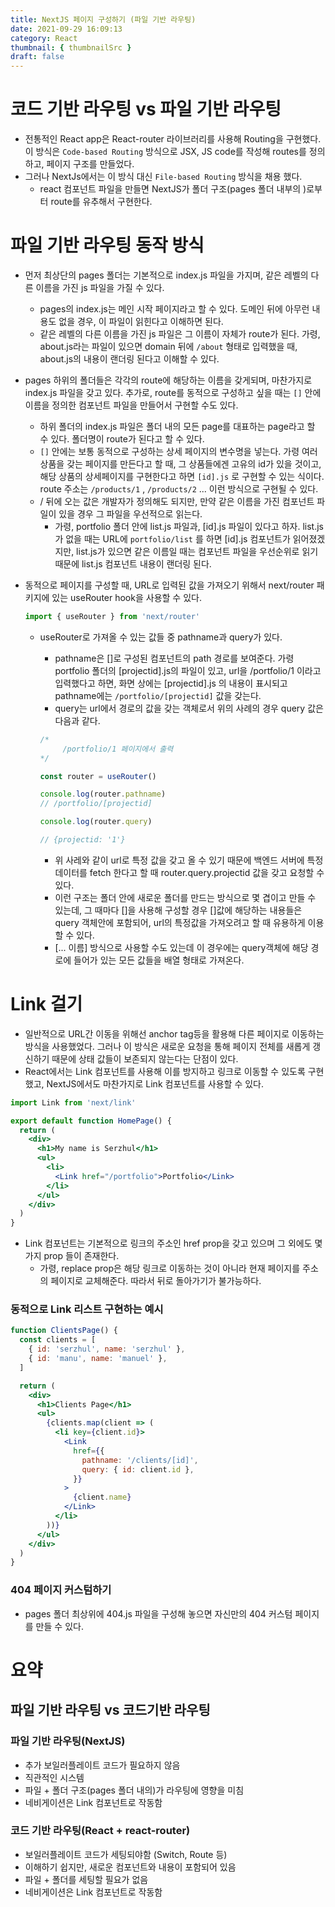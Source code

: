 ```yaml
---
title: NextJS 페이지 구성하기 (파일 기반 라우팅)
date: 2021-09-29 16:09:13
category: React
thumbnail: { thumbnailSrc }
draft: false
---
```


# 코드 기반 라우팅 vs 파일 기반 라우팅

- 전통적인 React app은 React-router 라이브러리를 사용해 Routing을 구현했다. 이 방식은 `Code-based Routing` 방식으로 JSX, JS code를 작성해 routes를 정의하고, 페이지 구조를 만들었다.
- 그러나 NextJs에서는 이 방식 대신 `File-based Routing` 방식을 채용 했다.
  - react 컴포넌트 파일을 만들면 NextJS가 폴더 구조(pages 폴더 내부의 )로부터 route를 유추해서 구현한다.

# 파일 기반 라우팅 동작 방식

- 먼저 최상단의 pages 폴더는 기본적으로 index.js 파일을 가지며, 같은 레벨의 다른 이름을 가진 js 파일을 가질 수 있다.
  - pages의 index.js는 메인 시작 페이지라고 할 수 있다. 도메인 뒤에 아무런 내용도 없을 경우, 이 파일이 읽힌다고 이해하면 된다.
  - 같은 레벨의 다른 이름을 가진 js 파일은 그 이름이 자체가 route가 된다. 가령, about.js라는 파일이 있으면 domain 뒤에 `/about` 형태로 입력했을 때, about.js의 내용이 랜더링 된다고 이해할 수 있다.
- pages 하위의 폴더들은 각각의 route에 해당하는 이름을 갖게되며, 마찬가지로 index.js 파일을 갖고 있다. 추가로, route를 동적으로 구성하고 싶을 때는 `[]` 안에 이름을 정의한 컴포넌트 파일을 만들어서 구현할 수도 있다.
  - 하위 폴더의 index.js 파일은 폴더 내의 모든 page를 대표하는 page라고 할 수 있다. 폴더명이 route가 된다고 할 수 있다.
  - `[]` 안에는 보통 동적으로 구성하는 상세 페이지의 변수명을 넣는다. 가령 여러 상품을 갖는 페이지를 만든다고 할 때, 그 상품들에겐 고유의 id가 있을 것이고, 해당 상품의 상세페이지를 구현한다고 하면 `[id].js` 로 구현할 수 있는 식이다. route 주소는 `/products/1` , `/products/2` ... 이런 방식으로 구현될 수 있다.
  - / 뒤에 오는 값은 개발자가 정의해도 되지만, 만약 같은 이름을 가진 컴포넌트 파일이 있을 경우 그 파일을 우선적으로 읽는다.
    - 가령, portfolio 폴더 안에 list.js 파일과, [id].js 파일이 있다고 하자. list.js가 없을 때는 URL에 `portfolio/list` 를 하면 [id].js 컴포넌트가 읽어졌겠지만, list.js가 있으면 같은 이름일 때는 컴포넌트 파일을 우선순위로 읽기 때문에 list.js 컴포넌트 내용이 랜더링 된다.
- 동적으로 페이지를 구성할 때, URL로 입력된 값을 가져오기 위해서 next/router 패키지에 있는 useRouter hook을 사용할 수 있다.

  ```jsx
  import { useRouter } from 'next/router'
  ```

  - useRouter로 가져올 수 있는 값들 중 pathname과 query가 있다.

    - pathname은 []로 구성된 컴포넌트의 path 경로를 보여준다. 가령 portfolio 폴더의 [projectid].js의 파일이 있고, url을 /portfolio/1 이라고 입력했다고 하면, 화면 상에는 [projectid].js 의 내용이 표시되고 pathname에는 `/portfolio/[projectid]` 값을 갖는다.
    - query는 url에서 경로의 값을 갖는 객체로서 위의 사례의 경우 query 값은 다음과 같다.

    ```jsx
    /* 
    	 /portfolio/1 페이지에서 출력
    */

    const router = useRouter()

    console.log(router.pathname)
    // /portfolio/[projectid]

    console.log(router.query)

    // {projectid: '1'}
    ```

    - 위 사레와 같이 url로 특정 값을 갖고 올 수 있기 때문에 백엔드 서버에 특정 데이터를 fetch 한다고 할 때 router.query.projectid 값을 갖고 요청할 수 있다.
    - 이런 구조는 폴더 안에 새로운 폴더를 만드는 방식으로 몇 겹이고 만들 수 있는데, 그 때마다 []을 사용해 구성할 경우 []값에 해당하는 내용들은 query 객체안에 포함되어, url의 특정값을 가져오려고 할 때 유용하게 이용할 수 있다.
    - [... 이름] 방식으로 사용할 수도 있는데 이 경우에는 query객체에 해당 경로에 들어가 있는 모든 값들을 배열 형태로 가져온다.

# Link 걸기

- 일반적으로 URL간 이동을 위해선 anchor tag등을 활용해 다른 페이지로 이동하는 방식을 사용했었다. 그러나 이 방식은 새로운 요청을 통해 페이지 전체를 새롭게 갱신하기 때문에 상태 값들이 보존되지 않는다는 단점이 있다.
- React에서는 Link 컴포넌트를 사용해 이를 방지하고 링크로 이동할 수 있도록 구현했고, NextJS에서도 마찬가지로 Link 컴포넌트를 사용할 수 있다.

```jsx
import Link from 'next/link'

export default function HomePage() {
  return (
    <div>
      <h1>My name is Serzhul</h1>
      <ul>
        <li>
          <Link href="/portfolio">Portfolio</Link>
        </li>
      </ul>
    </div>
  )
}
```

- Link 컴포넌트는 기본적으로 링크의 주소인 href prop을 갖고 있으며 그 외에도 몇가지 prop 들이 존재한다.
  - 가령, replace prop은 해당 링크로 이동하는 것이 아니라 현재 페이지를 주소의 페이지로 교체해준다. 따라서 뒤로 돌아가기가 불가능하다.

### 동적으로 Link 리스트 구현하는 예시

```jsx
function ClientsPage() {
  const clients = [
    { id: 'serzhul', name: 'serzhul' },
    { id: 'manu', name: 'manuel' },
  ]

  return (
    <div>
      <h1>Clients Page</h1>
      <ul>
        {clients.map(client => (
          <li key={client.id}>
            <Link
              href={{
                pathname: '/clients/[id]',
                query: { id: client.id },
              }}
            >
              {client.name}
            </Link>
          </li>
        ))}
      </ul>
    </div>
  )
}
```

### 404 페이지 커스텀하기

- pages 폴더 최상위에 404.js 파일을 구성해 놓으면 자신만의 404 커스텀 페이지를 만들 수 있다.

# 요약

## 파일 기반 라우팅 vs 코드기반 라우팅

### 파일 기반 라우팅(NextJS)

- 추가 보일러플레이트 코드가 필요하지 않음
- 직관적인 시스템
- 파일 + 폴더 구조(pages 폴더 내의)가 라우팅에 영향을 미침
- 네비게이션은 Link 컴포넌트로 작동함

### 코드 기반 라우팅(React + react-router)

- 보일러플레이트 코드가 세팅되야함 (Switch, Route 등)
- 이해하기 쉽지만, 새로운 컴포넌트와 내용이 포함되어 있음
- 파일 + 폴더를 세팅할 필요가 없음
- 네비게이션은 Link 컴포넌트로 작동함
